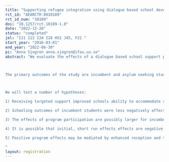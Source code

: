 ```yaml
---
title: "Supporting refugee integration using dialogue based school development programs: Evidence from a randomized targeted intervention in Swedish Municipalities"
rct_id: "AEARCTR-0010109"
rct_id_num: "10109"
doi: "10.1257/rct.10109-1.0"
date: "2022-12-20"
status: "completed"
jel: "I21 I22 I24 I28 H52 J45, F22 "
start_year: "2016-03-01"
end_year: "2022-06-30"
pi: "Anna Sjogren anna.sjogren@ifau.uu.se"
abstract: "We evaluate the effects of a dialogue based school support program targeted at Swedish municipalities which experienced a large influx of refugees during the 2015 refugee crisis. The support program was initiated by the Swedish government and administered by the Swedish National Education Agency (SNEA) in response to the crisis and the urgent need to support the accommodation of refugee children in schools. The program consisted of an initial 6-month stage during which a local team, in dialogue with consultants from the National Education Agency, identified local needs and agreed on a suitable package of support measures. During the second stage, with a duration of 18 months, the customized support package was implemented with financial and managerial support of the SNEA. Support packages typically involved teacher training in knowledge and language enhancing teaching strategies to support language development and learning of migrant students (Scaffolding language, Språk- och kunskapsutvecklande arbetssätt, SKUA), improved availability of tutoring in student mother tongue, managerial and administrative support in organizing refugee student reception and integration, including appointment of a local refugee reception coordinator and training of other personnel groups involved in the schools receiving refugee children. The support program was rolled out in seven waves during 2016-2019.  Municipalities were first ranked according to need of support. In each wave the five most needy municipalities were guaranteed participation before randomization took place among subsequent pairs, i.e. 6-7, 8-9... each round, 5-12 pairs per round resulting in a total of N=63 in the treatment arm. Control municipalities, reentered the randomization procedure after 12 months. The support program thus affected some 112000 students, 10000 teachers, and 770 schools at the compulsory school level, excluding the guarantee municipalities. 

The primary outcomes of the study are incumbent and asylum seeking students' test scores, compulsory school grades and qualification for upper secondary school. Other important outcomes are student and teacher mobility, school segregation, school resources, and effects on school markets, i.e. voucher school entry.

We will test a number of hypotheses:
1) Receiving targeted support improved schools ability to accommodate refugee students
2) Schooling outcomes of incumbent students were less negatively affected by refugee influx - or even positively affected -  by municipal participation in the targeted support program
3) The effects of program participation are possibly larger for incumbent students with foreign background i) because of elements of the program also improves educational quality for this group ii) because they are more vulnerable to resource constraints.
4) It is possible that initial, short run effects effects are negative if program participation initially crowds out teaching capacity
5) Positive program effects may be mediated by enhanced reception and teaching capacity, increased school resources, more adequate special aid to children, reduced white flight and student mobility, less teacher turn over.
"
layout: registration
---
```


